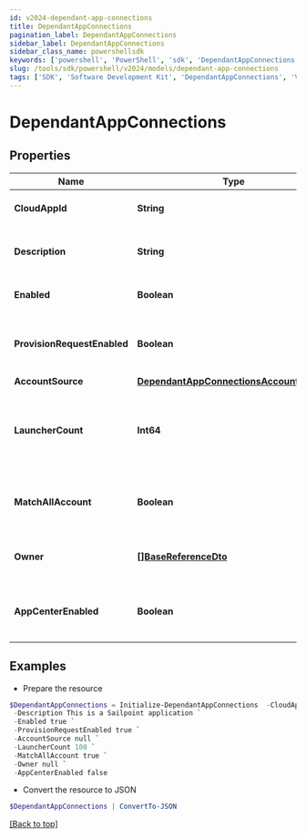 ```yaml
---
id: v2024-dependant-app-connections
title: DependantAppConnections
pagination_label: DependantAppConnections
sidebar_label: DependantAppConnections
sidebar_class_name: powershellsdk
keywords: ['powershell', 'PowerShell', 'sdk', 'DependantAppConnections', 'V2024DependantAppConnections'] 
slug: /tools/sdk/powershell/v2024/models/dependant-app-connections
tags: ['SDK', 'Software Development Kit', 'DependantAppConnections', 'V2024DependantAppConnections']
---
```



# DependantAppConnections

## Properties

Name | Type | Description | Notes
------------ | ------------- | ------------- | -------------
**CloudAppId** | **String** | Id of the connected Application | [optional] 
**Description** | **String** | Description of the connected Application | [optional] 
**Enabled** | **Boolean** | Is the Application enabled | [optional] [default to $true]
**ProvisionRequestEnabled** | **Boolean** | Is Provisioning enabled for connected Application | [optional] [default to $true]
**AccountSource** | [**DependantAppConnectionsAccountSource**](dependant-app-connections-account-source) |  | [optional] 
**LauncherCount** | **Int64** | The amount of launchers for connected Application (long type) | [optional] 
**MatchAllAccount** | **Boolean** | Is Provisioning enabled for connected Application | [optional] [default to $false]
**Owner** | [**[]BaseReferenceDto**](base-reference-dto) | The owner of the connected Application | [optional] 
**AppCenterEnabled** | **Boolean** | Is App Center enabled for connected Application | [optional] [default to $false]

## Examples

- Prepare the resource
```powershell
$DependantAppConnections = Initialize-DependantAppConnections  -CloudAppId 9e3cdd80edf84f119327df8bbd5bb5ac `
 -Description This is a Sailpoint application `
 -Enabled true `
 -ProvisionRequestEnabled true `
 -AccountSource null `
 -LauncherCount 100 `
 -MatchAllAccount true `
 -Owner null `
 -AppCenterEnabled false
```

- Convert the resource to JSON
```powershell
$DependantAppConnections | ConvertTo-JSON
```


[[Back to top]](#) 

